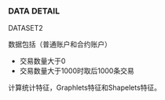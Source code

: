 ### DATA DETAIL 
DATASET2

数据包括（普通账户和合约账户）
* 交易数量大于0
* 交易数量大于1000时取后1000条交易

计算统计特征，Graphlets特征和Shapelets特征。